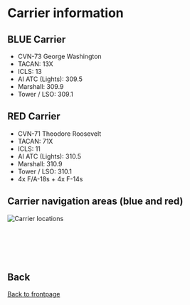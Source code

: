 # Carrier information

## BLUE Carrier
- CVN-73 George Washington
- TACAN: 13X
- ICLS: 13
- AI ATC (Lights): 309.5
- Marshall: 309.9
- Tower / LSO: 309.1




## RED Carrier
- CVN-71 Theodore Roosevelt
- TACAN: 71X
- ICLS: 11
- AI ATC (Lights): 310.5
- Marshall: 310.9
- Tower / LSO: 310.1
- 4x F/A-18s + 4x F-14s


## Carrier navigation areas (blue and red)
![Carrier locations](/ATRM_Brief/Pictures/Carrier.PNG)


<br>
<br>
<br>
<br>

## Back
[Back to frontpage](https://132nd-vwing.github.io/ATRM_Brief/)




